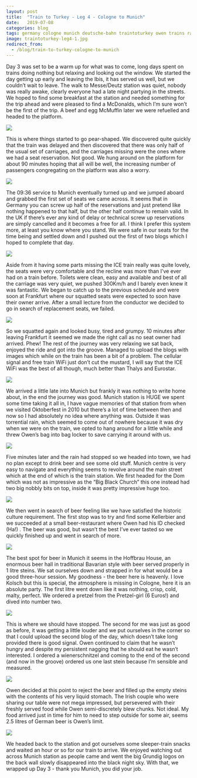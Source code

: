 ```yaml
---
layout: post
title:  "Train to Turkey - Leg 4 - Cologne to Munich"
date:   2019-07-08
categories: blog
tags: germany cologne munich deutsche-bahn traintoturkey owen trains rail travel
image: traintoturkey-leg4-1.jpg
redirect_from:
  - /blog/train-to-turkey-cologne-to-munich
---
```


Day 3 was set to be a warm up for what was to come, long days spent on trains doing nothing but relaxing and looking out the window. We started the day getting up early and leaving the Ibis, it has served us well, but we couldn’t wait to leave. The walk to Messe/Deutz station was quiet, nobody was really awake, clearly everyone had a late night partying in the streets. We hoped to find some breakfast at the station and needed something for the trip ahead and were pleased to find a McDonalds, which I’m sure won’t be the first of the trip. A beef and egg McMuffin later we were refuelled and headed to the platform.

![][traintoturkey-leg4-2]

This is where things started to go pear-shaped. We discovered quite quickly that the train was delayed and then discovered that there was only half of the usual set of carriages, and the carriages missing were the ones where we had a seat reservation. Not good. We hung around on the platform for about 90 minutes hoping that all will be well, the increasing number of passengers congregating on the platform was also a worry.

![][traintoturkey-leg4-3]

The 09:36 service to Munich eventually turned up and we jumped aboard and grabbed the first set of seats we came across. It seems that in Germany you can screw up half of the reservations and just pretend like nothing happened to that half, but the other half continue to remain valid. In the UK if there’s ever any kind of delay or technical screw up reservations are simply cancelled and it becomes a free for all. I think I prefer this system more, at least you know where you stand. We were safe in our seats for the time being and settled down and I pushed out the first of two blogs which I hoped to complete that day.

![][traintoturkey-leg4-4]

Aside from it having some parts missing the ICE train really was quite lovely, the seats were very comfortable and the recline was more than I’ve ever had on a train before. Toilets were clean, easy and available and best of all the carriage was very quiet, we pushed 300Km/h and I barely even knew it was fantastic. We began to catch up to the previous schedule and were soon at Frankfurt where our squatted seats were expected to soon have their owner arrive. After a small lecture from the conductor we decided to go in search of replacement seats, we failed.

![][traintoturkey-leg4-5]

So we squatted again and looked busy, tired and grumpy. 10 minutes after leaving Frankfurt it seemed we made the right call as no seat owner had arrived. Phew! The rest of the journey was very relaxing we sat back, enjoyed the ride and got into the groove. Managed to upload the blogs with images which while on the train has been a bit of a problem. The cellular signal and free train WiFi just don’t cut the mustard, I will say that the ICE WiFi was the best of all though, much better than Thalys and Eurostar.

![][traintoturkey-leg4-6]

We arrived a little late into Munich but frankly it was nothing to write home about, in the end the journey was good. Munich station is HUGE we spent some time taking it all in, I have vague memories of that station from when we visited Oktoberfest in 2010 but there’s a lot of time between then and now so I had absolutely no idea where anything was. Outside it was torrential rain, which seemed to come out of nowhere because it was dry when we were on the train, we opted to hang around for a little while and threw Owen’s bag into bag locker to save carrying it around with us.

![][traintoturkey-leg4-7]

Five minutes later and the rain had stopped so we headed into town, we had no plan except to drink beer and see some old stuff. Munich centre is very easy to navigate and everything seems to revolve around the main street which at the end of which is the train station. We first headed for the Dom which was not as impressive as the “Big Black Church” this one instead had two big nobbly bits on top, inside it was pretty impressive huge too.

![][traintoturkey-leg4-8]

We then went in search of beer feeling like we have satisfied the historic culture requirement. The first stop was to try and find some Kellerbier and we succeeded at a small beer-restaurant where Owen had his ID checked (Ha!) . The beer was good, but wasn’t the best I’ve ever tasted so we quickly finished up and went in search of more.

![][traintoturkey-leg4-9]

The best spot for beer in Munich it seems in the Hoffbrau House, an enormous beer hall in traditional Bavarian style with beer served properly in 1 litre steins. We sat ourselves down and strapped in for what would be a good three-hour session. My goodness - the beer here is heavenly. I love Kolsch but this is special, the atmosphere is missing in Cologne, here it is an absolute party. The first litre went down like it was nothing, crisp, cold, malty, perfect. We ordered a pretzel from the Pretzel-girl (6 Euros!) and dived into number two.

![][traintoturkey-leg4-10]

This is where we should have stopped. The second for me was just as good as before, it was getting a little louder and we put ourselves in the corner so that I could upload the second blog of the day, which doesn’t take long provided there is good signal. Owen continued to claim that he wasn’t hungry and despite my persistent nagging that he should eat he wasn’t interested. I ordered a wienerschnitzel and coming to the end of the second (and now in the groove) ordered us one last stein because I’m sensible and measured.

![][traintoturkey-leg4-11]

Owen decided at this point to reject the beer and filled up the empty steins with the contents of his very liquid stomach. The Irish couple who were sharing our table were not mega impressed, but persevered with their freshly served food while Owen semi-discretely blew chunks. Not ideal. My food arrived just in time for him to need to step outside for some air, seems 2.5 litres of German beer is Owen’s limit.

![][traintoturkey-leg4-12]

We headed back to the station and got ourselves some sleeper-train snacks and waited an hour or so for our train to arrive. We enjoyed watching out across Munich station as people came and went the big Grundig logos on the back wall slowly disappeared into the black night sky. With that, we wrapped up Day 3 - thank you Munich, you did your job.

[traintoturkey-leg4-1]: /assets/img/traintoturkey-leg4-1.jpg
[traintoturkey-leg4-2]: /assets/img/traintoturkey-leg4-2.jpg
[traintoturkey-leg4-3]: /assets/img/traintoturkey-leg4-3.jpg
[traintoturkey-leg4-4]: /assets/img/traintoturkey-leg4-4.jpg
[traintoturkey-leg4-5]: /assets/img/traintoturkey-leg4-5.jpg
[traintoturkey-leg4-6]: /assets/img/traintoturkey-leg4-6.jpg
[traintoturkey-leg4-7]: /assets/img/traintoturkey-leg4-7.jpg
[traintoturkey-leg4-8]: /assets/img/traintoturkey-leg4-8.jpg
[traintoturkey-leg4-9]: /assets/img/traintoturkey-leg4-9.jpg
[traintoturkey-leg4-10]: /assets/img/traintoturkey-leg4-10.jpg
[traintoturkey-leg4-11]: /assets/img/traintoturkey-leg4-11.jpg
[traintoturkey-leg4-12]: /assets/img/traintoturkey-leg4-12.jpg
